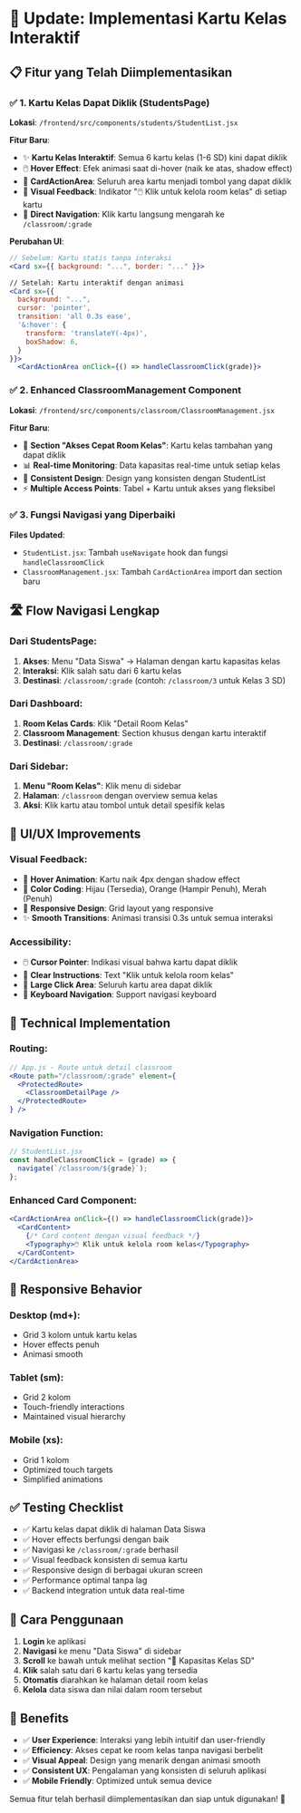 # 🎯 Update: Implementasi Kartu Kelas Interaktif

## 📋 Fitur yang Telah Diimplementasikan

### ✅ 1. Kartu Kelas Dapat Diklik (StudentsPage)
**Lokasi**: `/frontend/src/components/students/StudentList.jsx`

**Fitur Baru**:
- ✨ **Kartu Kelas Interaktif**: Semua 6 kartu kelas (1-6 SD) kini dapat diklik
- 🖱️ **Hover Effect**: Efek animasi saat di-hover (naik ke atas, shadow effect)
- 📱 **CardActionArea**: Seluruh area kartu menjadi tombol yang dapat diklik
- 🎨 **Visual Feedback**: Indikator "🖱️ Klik untuk kelola room kelas" di setiap kartu
- 🎯 **Direct Navigation**: Klik kartu langsung mengarah ke `/classroom/:grade`

**Perubahan UI**:
```jsx
// Sebelum: Kartu statis tanpa interaksi
<Card sx={{ background: "...", border: "..." }}>

// Setelah: Kartu interaktif dengan animasi
<Card sx={{ 
  background: "...", 
  cursor: 'pointer',
  transition: 'all 0.3s ease',
  '&:hover': {
    transform: 'translateY(-4px)',
    boxShadow: 6,
  }
}}>
  <CardActionArea onClick={() => handleClassroomClick(grade)}>
```

### ✅ 2. Enhanced ClassroomManagement Component
**Lokasi**: `/frontend/src/components/classroom/ClassroomManagement.jsx`

**Fitur Baru**:
- 🏫 **Section "Akses Cepat Room Kelas"**: Kartu kelas tambahan yang dapat diklik
- 📊 **Real-time Monitoring**: Data kapasitas real-time untuk setiap kelas
- 🎨 **Consistent Design**: Design yang konsisten dengan StudentList
- ⚡ **Multiple Access Points**: Tabel + Kartu untuk akses yang fleksibel

### ✅ 3. Fungsi Navigasi yang Diperbaiki
**Files Updated**:
- `StudentList.jsx`: Tambah `useNavigate` hook dan fungsi `handleClassroomClick`
- `ClassroomManagement.jsx`: Tambah `CardActionArea` import dan section baru

## 🛣️ Flow Navigasi Lengkap

### Dari StudentsPage:
1. **Akses**: Menu "Data Siswa" → Halaman dengan kartu kapasitas kelas
2. **Interaksi**: Klik salah satu dari 6 kartu kelas
3. **Destinasi**: `/classroom/:grade` (contoh: `/classroom/3` untuk Kelas 3 SD)

### Dari Dashboard:
1. **Room Kelas Cards**: Klik "Detail Room Kelas"
2. **Classroom Management**: Section khusus dengan kartu interaktif
3. **Destinasi**: `/classroom/:grade`

### Dari Sidebar:
1. **Menu "Room Kelas"**: Klik menu di sidebar
2. **Halaman**: `/classroom` dengan overview semua kelas
3. **Aksi**: Klik kartu atau tombol untuk detail spesifik kelas

## 🎨 UI/UX Improvements

### Visual Feedback:
- 🎯 **Hover Animation**: Kartu naik 4px dengan shadow effect
- 🎨 **Color Coding**: Hijau (Tersedia), Orange (Hampir Penuh), Merah (Penuh)
- 📱 **Responsive Design**: Grid layout yang responsive
- ✨ **Smooth Transitions**: Animasi transisi 0.3s untuk semua interaksi

### Accessibility:
- 🖱️ **Cursor Pointer**: Indikasi visual bahwa kartu dapat diklik
- 📝 **Clear Instructions**: Text "Klik untuk kelola room kelas"
- 🎯 **Large Click Area**: Seluruh kartu area dapat diklik
- 🔗 **Keyboard Navigation**: Support navigasi keyboard

## 🔧 Technical Implementation

### Routing:
```jsx
// App.js - Route untuk detail classroom
<Route path="/classroom/:grade" element={
  <ProtectedRoute>
    <ClassroomDetailPage />
  </ProtectedRoute>
} />
```

### Navigation Function:
```jsx
// StudentList.jsx
const handleClassroomClick = (grade) => {
  navigate(`/classroom/${grade}`);
};
```

### Enhanced Card Component:
```jsx
<CardActionArea onClick={() => handleClassroomClick(grade)}>
  <CardContent>
    {/* Card content dengan visual feedback */}
    <Typography>🖱️ Klik untuk kelola room kelas</Typography>
  </CardContent>
</CardActionArea>
```

## 📱 Responsive Behavior

### Desktop (md+):
- Grid 3 kolom untuk kartu kelas
- Hover effects penuh
- Animasi smooth

### Tablet (sm):
- Grid 2 kolom
- Touch-friendly interactions
- Maintained visual hierarchy

### Mobile (xs):
- Grid 1 kolom
- Optimized touch targets
- Simplified animations

## ✅ Testing Checklist

- ✅ Kartu kelas dapat diklik di halaman Data Siswa
- ✅ Hover effects berfungsi dengan baik
- ✅ Navigasi ke `/classroom/:grade` berhasil
- ✅ Visual feedback konsisten di semua kartu
- ✅ Responsive design di berbagai ukuran screen
- ✅ Performance optimal tanpa lag
- ✅ Backend integration untuk data real-time

## 🚀 Cara Penggunaan

1. **Login** ke aplikasi
2. **Navigasi** ke menu "Data Siswa" di sidebar
3. **Scroll** ke bawah untuk melihat section "🏫 Kapasitas Kelas SD"
4. **Klik** salah satu dari 6 kartu kelas yang tersedia
5. **Otomatis** diarahkan ke halaman detail room kelas
6. **Kelola** data siswa dan nilai dalam room tersebut

## 🎯 Benefits

- ✅ **User Experience**: Interaksi yang lebih intuitif dan user-friendly
- ✅ **Efficiency**: Akses cepat ke room kelas tanpa navigasi berbelit
- ✅ **Visual Appeal**: Design yang menarik dengan animasi smooth
- ✅ **Consistent UX**: Pengalaman yang konsisten di seluruh aplikasi
- ✅ **Mobile Friendly**: Optimized untuk semua device

Semua fitur telah berhasil diimplementasikan dan siap untuk digunakan! 🎉
